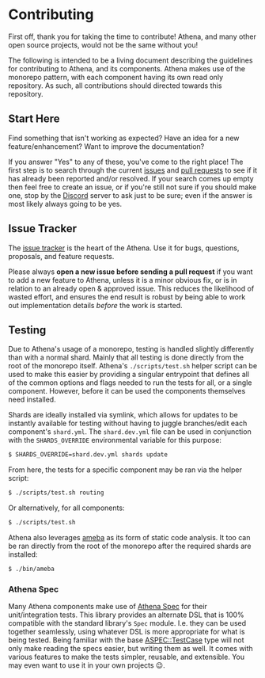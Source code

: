 # Contributing

First off, thank you for taking the time to contribute! Athena, and many other open source projects, would not be the same without you!

The following is intended to be a living document describing the guidelines for contributing to Athena, and its components. Athena makes use of the monorepo pattern, with each component having its own read only repository. As such, all contributions should directed towards this repository.

## Start Here

Find something that isn't working as expected? Have an idea for a new feature/enhancement? Want to improve the documentation?

If you answer "Yes" to any of these, you've come to the right place! The first step is to search through the current [issues](https://github.com/athena-framework/athena/issues) and [pull requests](https://github.com/athena-framework/athena/pulls) to see if it has already been reported and/or resolved. If your search comes up empty then feel free to create an issue, or if you're still not sure if you should make one, stop by the [Discord](https://discord.gg/TmDVPb3dmr) server to ask just to be sure; even if the answer is most likely always going to be yes.

## Issue Tracker

The [issue tracker](https://github.com/athena-framework/athena/issues) is the heart of the Athena. Use it for bugs, questions, proposals, and feature requests.

Please always **open a new issue before sending a pull request** if you want to add a new feature to Athena, unless it is a minor obvious fix, or is in relation to an already open & approved issue. This reduces the likelihood of wasted effort, and ensures the end result is robust by being able to work out implementation details _before_ the work is started.

## Testing

Due to Athena's usage of a monorepo, testing is handled slightly differently than with a normal shard. Mainly that all testing is done directly from the root of the monorepo itself. Athena's `./scripts/test.sh` helper script can be used to make this easier by providing a singular entrypoint that defines all of the common options and flags needed to run the tests for all, or a single component. However, before it can be used the components themselves need installed.

Shards are ideally installed via symlink, which allows for updates to be instantly available for testing without having to juggle branches/edit each component's `shard.yml`. The `shard.dev.yml` file can be used in conjunction with the `SHARDS_OVERRIDE` environmental variable for this purpose:

```sh
$ SHARDS_OVERRIDE=shard.dev.yml shards update
```

From here, the tests for a specific component may be ran via the helper script:

```sh
$ ./scripts/test.sh routing
```

Or alternatively, for all components:

```sh
$ ./scripts/test.sh
```

Athena also leverages [ameba](https://github.com/crystal-ameba/ameba) as its form of static code analysis. It too can be ran directly from the root of the monorepo after the required shards are installed:

```sh
$ ./bin/ameba
```

### Athena Spec

Many Athena components make use of [Athena Spec](https://athenaframework.org/Spec/) for their unit/integration tests. This library provides an alternate DSL that is 100% compatible with the standard library's `Spec` module. I.e. they can be used together seamlessly, using whatever DSL is more appropriate for what is being tested. Being familiar with  the base [ASPEC::TestCase](https://athenaframework.org/Spec/TestCase/) type will not only make reading the specs easier, but writing them as well. It comes with various features to make the tests simpler, reusable, and extensible. You may even want to use it in your own projects :wink:.
